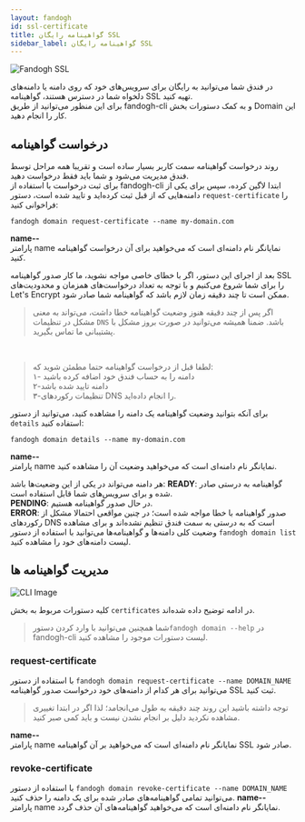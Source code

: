```yaml
---
layout: fandogh
id: ssl-certificate
title: گواهینامه رایگان SSL
sidebar_label: گواهینامه رایگان SSL
---
```

![Fandogh SSL](/img/docs/ssl.png "Fandogh SSL")

در فندق شما می‌توانید به رایگان برای سرویس‌های خود که روی دامنه یا دامنه‌های دلخواه شما در دسترس هستند، گواهینامه SSL تهیه کنید.\
برای این منظور می‌توانید از طریق fandogh-cli و به کمک دستورات بخش Domain این کار را انجام دهید.

## درخواست گواهینامه
روند درخواست گواهینامه سمت کاربر بسیار ساده است و تقریبا همه مراحل توسط فندق مدیریت می‌شود و شما باید فقط درخواست دهید.\
برای ثبت درخواست با استفاده از fandogh-cli ابتدا لاگین کرده، سپس برای یکی از دامنه‌هایی که از قبل ثبت کرده‌اید و تایید شده‌ است، دستور `request-certificate` را فراخوانی کنید:
```
fandogh domain request-certificate --name my-domain.com
```
**name--**\
پارامتر name نمایانگر نام دامنه‌ای است که می‌خواهید برای آن درخواست گواهینامه کنید.

بعد از اجرای این دستور، اگر با خطای خاصی مواجه نشوید، ما کار صدور گواهینامه SSL را برای شما شروع می‌کنیم و با توجه به تعداد درخواست‌های همزمان و محدودیت‌های Let's Encrypt  ممکن است تا چند دقیقه زمان لازم باشد که گواهینامه شما صادر شود.

>اگر پس از چند دقیقه هنوز وضعیت گواهینامه خطا داشت، می‌تواند به معنی مشکل در تنظیمات `DNS` باشد. ضمنا همیشه می‌توانید در صورت بروز مشکل با پشتیبانی ما تماس بگیرید.

<br>

> لطفا قبل از درخواست گواهینامه حتما مطمئن شوید که:\
> ۱- دامنه را به حساب فندق خود اضافه کرده باشید\
> ۲-دامنه تایید شده باشد\
> ۳-تنظیمات رکوردهای DNS را انجام داده‌اید.

برای آنکه بتوانید وضعیت گواهینامه یک دامنه را مشاهده کنید، می‌توانید از دستور `details‍` استفاده کنید:
```
fandogh domain details --name my-domain.com
```
**name--**\
پارامتر name نمایانگر نام دامنه‌ای است که می‌خواهید وضعیت آن را مشاهده کنید.

هر دامنه می‌تواند در یکی از این وضعیت‌ها باشد:
**READY**: گواهینامه به درستی صادر شده و برای سرویس‌های شما قابل استفاده است.\
**PENDING**: در حال صدور گواهینامه هستیم.\
**ERROR**: صدور گواهینامه با خطا مواجه شده است؛ در چنین مواقعی احتمالا مشکل از رکورد‌های DNS است که به درستی به سمت فندق تنظیم نشده‌اند و برای مشاهده وضعیت کلی دامنه‌ها و گواهینامه‌ها می‌توانید با استفاده از دستور `fandogh domain list` لیست دامنه‌های خود را مشاهده کنید.

##  مدیریت گواهینامه ها
![ CLI Image](/img/docs/cli_image.png "CLI Image")

کلیه دستورات مربوط به بخش `certificates` در ادامه توضیح داده شده‌اند.

>شما همچنین می‌توانید با وارد کردن دستور`fandogh domain --help` در fandogh-cli لیست دستورات موجود را مشاهده کنید.

###  request-certificate
با استفاده از دستور `fandogh domain request-certificate --name DOMAIN_NAME`  می‌توانید برای هر کدام از دامنه‌های خود درخواست صدور گواهینامه SSL ثبت کنید.

> توجه داشته باشید این روند چند دقیقه به طول می‌انجامد؛ لذا اگر در ابتدا تغییری مشاهده نکردید دلیل بر انجام نشدن نیست و باید کمی صبر کنید.

**name--**\
پارامتر name نمایانگر نام دامنه‌ای است که می‌خواهید بر آن گواهینامه SSL صادر شود.

###  revoke-certificate
با استفاده از دستور `fandogh domain revoke-certificate --name DOMAIN_NAME` می‌توانید تمامی گواهینامه‌های صادر شده برای یک دامنه را حذف کنید.
**name--**\
پارامتر name نمایانگر نام دامنه‌ای است که می‌خواهید گواهینامه‌های آن حذف گردد.
